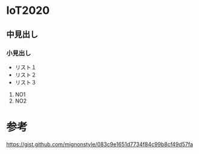 # IoT2020
## 中見出し
### 小見出し
- リスト１
- リスト２
- リスト３
1. NO1
2. NO2
# 参考
https://gist.github.com/mignonstyle/083c9e1651d7734f84c99b8cf49d57fa
